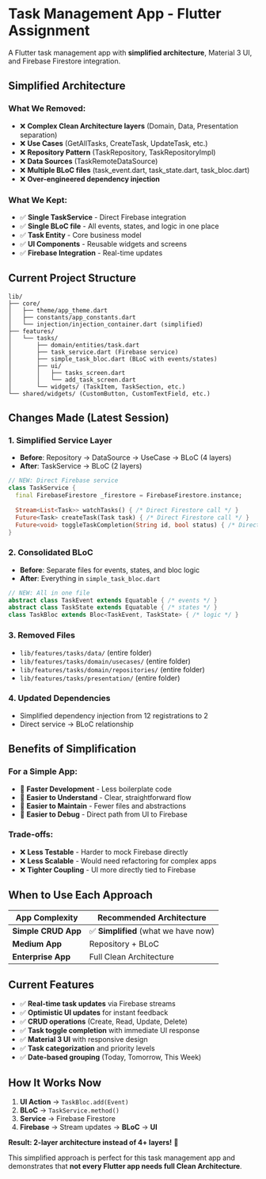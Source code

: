 # Task Management App - Flutter Assignment

A Flutter task management app with **simplified architecture**, Material 3 UI, and Firebase Firestore integration.

## Simplified Architecture

### What We Removed:
- ❌ **Complex Clean Architecture layers** (Domain, Data, Presentation separation)
- ❌ **Use Cases** (GetAllTasks, CreateTask, UpdateTask, etc.)
- ❌ **Repository Pattern** (TaskRepository, TaskRepositoryImpl)
- ❌ **Data Sources** (TaskRemoteDataSource)
- ❌ **Multiple BLoC files** (task_event.dart, task_state.dart, task_bloc.dart)
- ❌ **Over-engineered dependency injection**

### What We Kept:
- ✅ **Single TaskService** - Direct Firebase integration
- ✅ **Single BLoC file** - All events, states, and logic in one place
- ✅ **Task Entity** - Core business model
- ✅ **UI Components** - Reusable widgets and screens
- ✅ **Firebase Integration** - Real-time updates

## Current Project Structure
```
lib/
├── core/
│   ├── theme/app_theme.dart
│   ├── constants/app_constants.dart
│   └── injection/injection_container.dart (simplified)
├── features/
│   └── tasks/
│       ├── domain/entities/task.dart
│       ├── task_service.dart (Firebase service)
│       ├── simple_task_bloc.dart (BLoC with events/states)
│       ├── ui/
│       │   ├── tasks_screen.dart
│       │   └── add_task_screen.dart
│       └── widgets/ (TaskItem, TaskSection, etc.)
└── shared/widgets/ (CustomButton, CustomTextField, etc.)
```

## Changes Made (Latest Session)

### 1. **Simplified Service Layer**
- **Before**: Repository → DataSource → UseCase → BLoC (4 layers)
- **After**: TaskService → BLoC (2 layers)

```dart
// NEW: Direct Firebase service
class TaskService {
  final FirebaseFirestore _firestore = FirebaseFirestore.instance;
  
  Stream<List<Task>> watchTasks() { /* Direct Firestore call */ }
  Future<Task> createTask(Task task) { /* Direct Firestore call */ }
  Future<void> toggleTaskCompletion(String id, bool status) { /* Direct Firestore call */ }
}
```

### 2. **Consolidated BLoC**
- **Before**: Separate files for events, states, and bloc logic
- **After**: Everything in `simple_task_bloc.dart`

```dart
// NEW: All in one file
abstract class TaskEvent extends Equatable { /* events */ }
abstract class TaskState extends Equatable { /* states */ }
class TaskBloc extends Bloc<TaskEvent, TaskState> { /* logic */ }
```

### 3. **Removed Files**
- `lib/features/tasks/data/` (entire folder)
- `lib/features/tasks/domain/usecases/` (entire folder) 
- `lib/features/tasks/domain/repositories/` (entire folder)
- `lib/features/tasks/presentation/` (entire folder)

### 4. **Updated Dependencies**
- Simplified dependency injection from 12 registrations to 2
- Direct service → BLoC relationship

## Benefits of Simplification

### **For a Simple App:**
- 🚀 **Faster Development** - Less boilerplate code
- 📖 **Easier to Understand** - Clear, straightforward flow
- 🔧 **Easier to Maintain** - Fewer files and abstractions
- 🐛 **Easier to Debug** - Direct path from UI to Firebase

### **Trade-offs:**
- ❌ **Less Testable** - Harder to mock Firebase directly
- ❌ **Less Scalable** - Would need refactoring for complex apps
- ❌ **Tighter Coupling** - UI more directly tied to Firebase

## When to Use Each Approach

| App Complexity | Recommended Architecture |
|----------------|-------------------------|
| **Simple CRUD App** | ✅ **Simplified** (what we have now) |
| **Medium App** | Repository + BLoC |
| **Enterprise App** | Full Clean Architecture |

## Current Features
- ✅ **Real-time task updates** via Firebase streams
- ✅ **Optimistic UI updates** for instant feedback
- ✅ **CRUD operations** (Create, Read, Update, Delete)
- ✅ **Task toggle completion** with immediate UI response
- ✅ **Material 3 UI** with responsive design
- ✅ **Task categorization** and priority levels
- ✅ **Date-based grouping** (Today, Tomorrow, This Week)

## How It Works Now

1. **UI Action** → `TaskBloc.add(Event)`
2. **BLoC** → `TaskService.method()`
3. **Service** → Firebase Firestore
4. **Firebase** → Stream updates → **BLoC** → **UI**

**Result: 2-layer architecture instead of 4+ layers!** 🎉

This simplified approach is perfect for this task management app and demonstrates that **not every Flutter app needs full Clean Architecture**.
